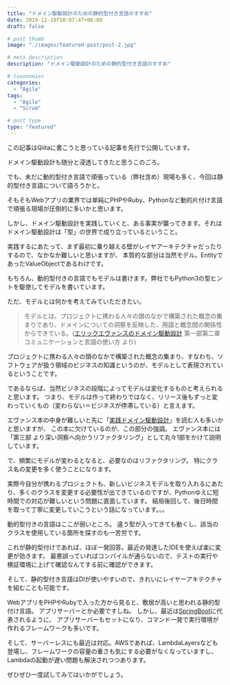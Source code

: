 ```yaml
---
title: "ドメイン駆動設計のための静的型付き言語のすすめ"
date: 2019-12-10T10:07:47+06:00
draft: false

# post thumb
image: "./images/featured-post/post-2.jpg"

# meta description
description: "ドメイン駆動設計のための静的型付き言語のすすめ"

# taxonomies
categories: 
  - "Agile"
tags:
  - "Agile"
  - "Scrum"

# post type
type: "featured"
---
```


この記事はQiitaに書こうと思っている記事を先行で公開しています。

ドメイン駆動設計も随分と浸透してきたと思うこのごろ。

でも、未だに動的型付き言語で頑張っている（弊社含め）現場も多く、今回は静的型付き言語について語ろうかと。

そもそもWebアプリの業界では単純にPHPやRuby、Pythonなど動的片付け言語で頑張る現場が圧倒的に多いかと思います。

しかし、ドメイン駆動設計を実践していくと、ある事実が襲ってきます。それはドメイン駆動設計は「型」の世界で成り立っているということ。

実践するにあたって、まず最初に乗り越える壁がレイヤアーキテクチャだったりするので、なかなか難しいと思いますが、
本質的な部分は当然モデル。EntityであったValueObjectであるわけです。

もちろん、動的型付きの言語でもモデルは書けます。弊社でもPython3の型ヒントを駆使してモデルを書いています。

ただ、モデルとは何かを考えてみていただきたい。

> モデルとは、プロジェクトに携わる人々の頭のなかで構築された概念の集まりであり、ドメインについての洞察を反映した、用語と概念間の関係性からできている。([エリックエヴァンスのドメイン駆動設計](https://www.amazon.co.jp/dp/B00GRKD6XU/) 第一部第二章 コミュニケーションと言語の使い方 より)

プロジェクトに携わる人々の頭のなかで構築された概念の集まり、すなわち、ソフトウェアが扱う領域のビジネスの知識というのが、モデルとして表現されているということです。

であるならば、当然ビジネスの段階によってモデルは変化するものと考えられると思います。
つまり、モデルは作って終わりではなく、リリース後もずっと変わっていくもの（変わらない＝ビジネスが停滞している）と言えます。

エヴァンス本の中身が難しいと先に「[実践ドメイン駆動設計](https://www.amazon.co.jp/dp/479813161X)」を読む人も多いかと思いますが、
この本に欠けているのが、この部分の強調。
エヴァンス本には「第三部 より深い洞察へ向かうリファクタリング」として丸々1部をかけて説明しています。

で、頻繁にモデルが変わるとなると、必要なのはリファクタリング。
特にクラス名の変更を多く使うことになります。

実際今自分が携わるプロジェクトも、新しいビジネスモデルを取り入れるにあたり、多くのクラスを変更する必要性が出てきているのですが、Pythonゆえに短時間での対応が難しいという問題に直面しています。
結局後回して、後日時間を取って丁寧に変更していこうという話になっています。。。

動的型付きの言語はここが弱いところ。
違う型が入ってきても動くし、該当のクラスを使用している箇所を探すのも一苦労です。

これが静的型付けであれば、ほぼ一発回答。最近の発達したIDEを使えば楽に変更が効きます。
最悪誤っていればコンパイルが通らないので、テストの実行や検証環境に上げて確認なんてする前に確認ができます。

そして、静的型付き言語はDIが使いやすいので、きれいにレイヤーアキテクチャを組むことも可能です。

WebアプリをPHPやRubyで入った方から見ると、敷居が高いと思われる静的型付け言語。
アプリサーバーとか必要ですしね。
しかし、最近は[SpringBoot](https://spring.io/projects/spring-boot)に代表されるように、
アプリサーバーもセットになり、コマンド一発で実行環境が作れるフレームワークも多いです。

そして、サーバーレスにも最近は対応。AWSであれば、LambdaLayersなども登場し、フレームワークの容量の重さも気にする必要がなくなっていますし、Lambdaの起動が遅い問題も解決されつつあります。

ぜひぜひ一度試してみてはいかがでしょう。

